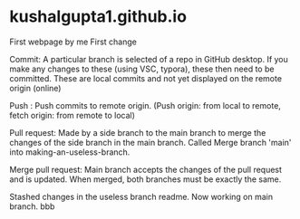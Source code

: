 # kushalgupta1.github.io
First webpage by me
First change

Commit: A particular branch is selected of a repo in GitHub desktop. If you make any changes to these (using VSC, typora), these then need to be committed. These are local commits and not yet displayed on the remote origin (online)

Push : Push commits to remote origin. (Push origin: from local to remote, fetch origin: from remote to local)

Pull request: Made by a side branch to the main branch to merge the changes of the side branch in the main branch. Called Merge branch 'main' into making-an-useless-branch.

Merge pull request: Main branch accepts the changes of the pull request and is updated. When merged, both branches must be exactly the same. 

Stashed changes in the useless branch readme. Now working on main branch. bbb

